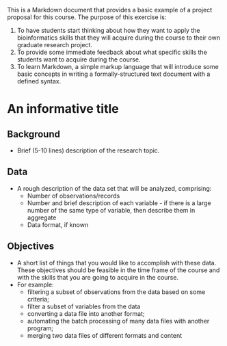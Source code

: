 This is a Markdown document that provides a basic example of a project proposal for this course.
The purpose of this exercise is:
1. To have students start thinking about how they want to apply the bioinformatics skills that they will acquire during the course to their own graduate research project.
2. To provide some immediate feedback about what specific skills the students want to acquire during the course.
3. To learn Markdown, a simple markup language that will introduce some basic concepts in writing a formally-structured text document with a defined syntax.


# An informative title

## Background
* Brief (5-10 lines) description of the research topic.

## Data
* A rough description of the data set that will be analyzed, comprising:
  * Number of observations/records
  * Number and brief description of each variable - if there is a large number of the same type of variable, then describe them in aggregate
  * Data format, if known

## Objectives
* A short list of things that you would like to accomplish with these data.  These objectives should be feasible in the time frame of the course and with the skills that you are going to acquire in the course.
* For example:
  * filtering a subset of observations from the data based on some criteria;
  * filter a subset of variables from the data
  * converting a data file into another format; 
  * automating the batch processing of many data files with another program;
  * merging two data files of different formats and content

